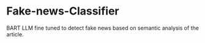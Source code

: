 # Fake-news-Classifier
BART LLM fine tuned to detect fake news based on semantic analysis of the article.
